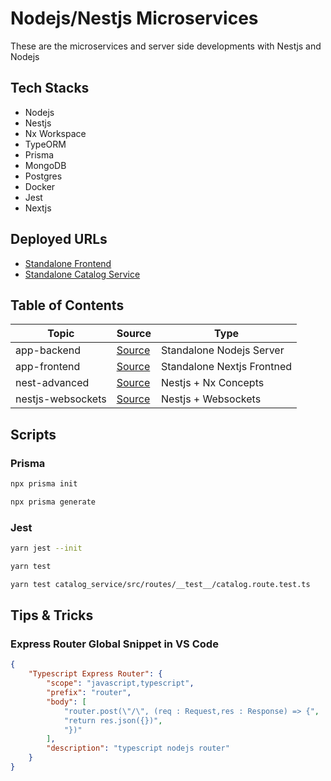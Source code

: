 # Nodejs/Nestjs Microservices

These are the microservices and server side developments with Nestjs and Nodejs

## Tech Stacks

- Nodejs
- Nestjs
- Nx Workspace
- TypeORM
- Prisma
- MongoDB
- Postgres
- Docker
- Jest
- Nextjs

## Deployed URLs

- [Standalone Frontend](https://node-ms.vercel.app/)
- [Standalone Catalog Service](https://node-kafka-catalog.onrender.com/api/v1/catalog)

## Table of Contents

| Topic             | Source                        | Type                       |
| ----------------- | ----------------------------- | -------------------------- |
| app-backend       | [Source](./app-backend/)      | Standalone Nodejs Server   |
| app-frontend      | [Source](./app-frontend)      | Standalone Nextjs Frontned |
| nest-advanced     | [Source](./nest-advanced)     | Nestjs + Nx Concepts       |
| nestjs-websockets | [Source](./nestjs-websockets) | Nestjs + Websockets        |

## Scripts

### Prisma

```bash
npx prisma init
```

```bash
npx prisma generate
```

### Jest

```bash
yarn jest --init
```

```bash
yarn test
```

```bash
yarn test catalog_service/src/routes/__test__/catalog.route.test.ts
```

## Tips & Tricks

### Express Router Global Snippet in VS Code

```json
{
	"Typescript Express Router": {
		"scope": "javascript,typescript",
		"prefix": "router",
		"body": [
			"router.post(\"/\", (req : Request,res : Response) => {",
			"return res.json({})",
			"})"
		],
		"description": "typescript nodejs router"
	}
}
```
